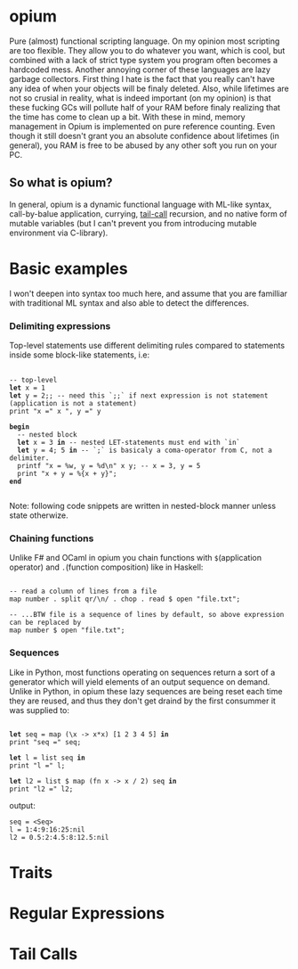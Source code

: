 # opium
Pure (almost) functional scripting language.
On my opinion most scripting are too flexible. They allow you to do whatever you want, which is cool, but combined with a lack of strict type system you program often becomes a hardcoded mess. Another annoying corner of these languages are lazy garbage collectors. First thing I hate is the fact that you really can't have any idea of when your objects will be finaly deleted. Also, while lifetimes are not so crusial in reality, what is indeed important (on my opinion) is that these fucking GCs will pollute half of your RAM before finaly realizing that the time has come to clean up a bit. With these in mind, memory management in Opium is implemented on pure reference counting. Even though it still doesn't grant you an absolute confidence about lifetimes (in general), you RAM is free to be abused by any other soft you run on your PC.

## So what is opium?
In general, opium is a dynamic functional language with ML-like syntax, call-by-balue application, currying, [tail-call](#tail-calls) recursion, and no native form of mutable variables (but I can't prevent you from introducing mutable environment via C-library).

# Basic examples
I won't deepen into syntax too much here, and assume that you are familliar with traditional ML syntax and also able to detect the differences.

### Delimiting expressions
Top-level statements use different delimiting rules compared to statements inside some block-like statements, i.e:
<pre>
  <code>
-- top-level
<b>let</b> x = 1
<b>let</b> y = 2;; -- need this `;;` if next expression is not statement (application is not a statement)
print "x =" x ", y =" y

<b>begin</b>
  -- nested block
  <b>let</b> x = 3 <b>in</b> -- nested LET-statements must end with `in` 
  <b>let</b> y = 4; 5 <b>in</b> -- `;` is basicaly a coma-operator from C, not a delimiter.
  printf "x = %w, y = %d\n" x y; -- x = 3, y = 5
  print "x + y = %{x + y}";
<b>end</b>
  </code>
</pre>
Note: following code snippets are written in nested-block manner unless state otherwize.

### Chaining functions
Unlike F# and OCaml in opium you chain functions with `$`(application operator) and `.`(function composition) like in Haskell:
<pre><code>
-- read a column of lines from a file
map number . split qr/\n/ . chop . read $ open "file.txt";

-- ...BTW file is a sequence of lines by default, so above expression can be replaced by
map number $ open "file.txt";
</code></pre>

### Sequences
Like in Python, most functions operating on sequences return a sort of a generator which will yield elements of an output sequence on demand. Unlike in Python, in opium these lazy sequences are being reset each time they are reused, and thus they don't get draind by the first consummer it was supplied to:  
<pre><code>
<b>let</b> seq = map (\x -> x*x) [1 2 3 4 5] <b>in</b>
print "seq =" seq;

<b>let</b> l = list seq <b>in</b>
print "l =" l;

<b>let</b> l2 = list $ map (fn x -> x / 2) seq <b>in</b>
print "l2 =" l2;
</code></pre>
output:
```
seq = <Seq>
l = 1:4:9:16:25:nil
l2 = 0.5:2:4.5:8:12.5:nil
```

# Traits

# Regular Expressions

# Tail Calls
